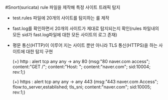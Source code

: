 #Snort(suricata) rule 파일을 제작해 특정 사이트 트래픽 탐지

- test.rules 파일에 20개의 사이트를 탐지하는 룰 제작
- fast.log를 확인하면서 20개의 사이트가 제대로 탐지되는지 확인(rules 파일내의 모든 sid가 fast.log파일에 대한 모든 사이트의 로그 존재)
- 평문 통신(HTTP)이 이루어 지는 사이트 뿐만 아니라 TLS 통신(HTTPS)을 하는 사이트에 대한 탐지 구현

  (+) http : alert tcp any any -> any 80 (msg:"80 naver.com access"; content:"GET /"; content:"Host: "; content:"naver.com"; sid:10004; rev:1;)

  (+) https : alert tcp any any -> any 443 (msg:"443 naver.com Access"; flow:to_server,established; tls_sni; content:"naver.com"; sid:10005; rev:1;)
